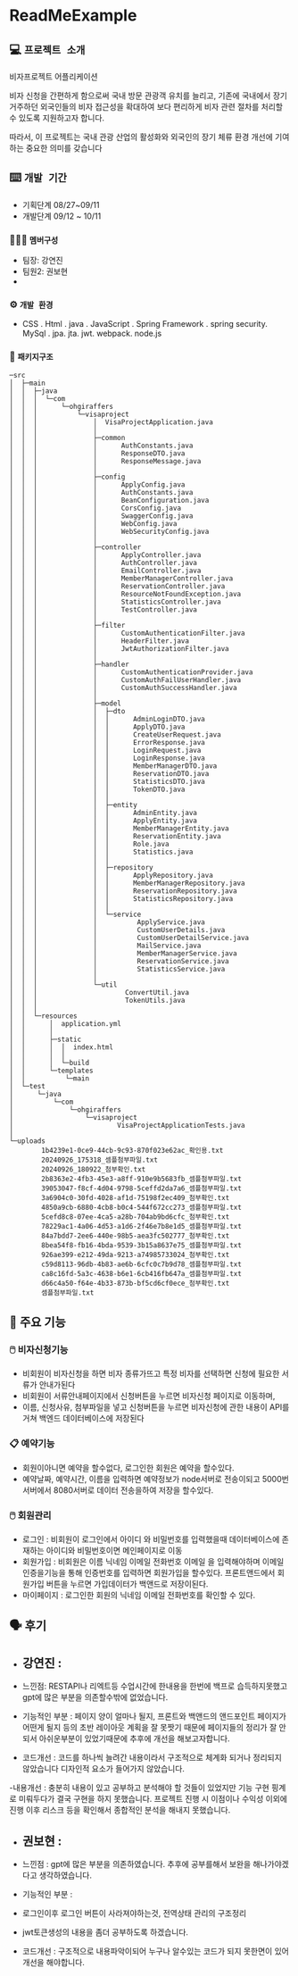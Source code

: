 # ReadMeExample

## 💻 `프로젝트 소개`
비자프로젝트 어플리케이션

비자 신청을 간편하게 함으로써 국내 방문 관광객 유치를 늘리고, 
기존에 국내에서 장기 거주하던 외국인들의 비자 접근성을 확대하여 
보다 편리하게 비자 관련 절차를 처리할 수 있도록 지원하고자 합니다. 

따라서, 이 프로젝트는 국내 관광 산업의 활성화와 외국인의 장기 체류 환경 개선에 기여하는 중요한 의미를 갖습니다
<br>

##  ⌨️ `개발 기간`
- 기획단계 08/27~09/11
- 개발단계 09/12 ~ 10/11

### 🧑‍🤝‍🧑 `멤버구성`
 - 팀장: 강연진 
 - 팀원2: 권보현
 - 
### ⚙️ `개발 환경`

- CSS . Html . java . JavaScript . Spring Framework . spring security. MySql . jpa. jta. jwt. webpack. node.js

### 📂 `패키지구조`


```
─src
│  ├─main
│  │  ├─java
│  │  │  └─com
│  │  │      └─ohgiraffers
│  │  │          └─visaproject
│  │  │              │  VisaProjectApplication.java
│  │  │              │
│  │  │              ├─common
│  │  │              │      AuthConstants.java
│  │  │              │      ResponseDTO.java
│  │  │              │      ResponseMessage.java
│  │  │              │
│  │  │              ├─config
│  │  │              │      ApplyConfig.java
│  │  │              │      AuthConstants.java
│  │  │              │      BeanConfiguration.java
│  │  │              │      CorsConfig.java
│  │  │              │      SwaggerConfig.java
│  │  │              │      WebConfig.java
│  │  │              │      WebSecurityConfig.java
│  │  │              │
│  │  │              ├─controller
│  │  │              │      ApplyController.java
│  │  │              │      AuthController.java
│  │  │              │      EmailController.java
│  │  │              │      MemberManagerController.java
│  │  │              │      ReservationController.java
│  │  │              │      ResourceNotFoundException.java
│  │  │              │      StatisticsController.java
│  │  │              │      TestController.java
│  │  │              │
│  │  │              ├─filter
│  │  │              │      CustomAuthenticationFilter.java
│  │  │              │      HeaderFilter.java
│  │  │              │      JwtAuthorizationFilter.java
│  │  │              │
│  │  │              ├─handler
│  │  │              │      CustomAuthenticationProvider.java
│  │  │              │      CustomAuthFailUserHandler.java
│  │  │              │      CustomAuthSuccessHandler.java
│  │  │              │
│  │  │              ├─model
│  │  │              │  ├─dto
│  │  │              │  │      AdminLoginDTO.java
│  │  │              │  │      ApplyDTO.java
│  │  │              │  │      CreateUserRequest.java
│  │  │              │  │      ErrorResponse.java
│  │  │              │  │      LoginRequest.java
│  │  │              │  │      LoginResponse.java
│  │  │              │  │      MemberManagerDTO.java
│  │  │              │  │      ReservationDTO.java
│  │  │              │  │      StatisticsDTO.java
│  │  │              │  │      TokenDTO.java
│  │  │              │  │
│  │  │              │  ├─entity
│  │  │              │  │      AdminEntity.java
│  │  │              │  │      ApplyEntity.java
│  │  │              │  │      MemberManagerEntity.java
│  │  │              │  │      ReservationEntity.java
│  │  │              │  │      Role.java
│  │  │              │  │      Statistics.java
│  │  │              │  │
│  │  │              │  ├─repository
│  │  │              │  │      ApplyRepository.java
│  │  │              │  │      MemberManagerRepository.java
│  │  │              │  │      ReservationRepository.java
│  │  │              │  │      StatisticsRepository.java
│  │  │              │  │
│  │  │              │  └─service
│  │  │              │          ApplyService.java
│  │  │              │          CustomUserDetails.java
│  │  │              │          CustomUserDetailService.java
│  │  │              │          MailService.java
│  │  │              │          MemberManagerService.java
│  │  │              │          ReservationService.java
│  │  │              │          StatisticsService.java
│  │  │              │
│  │  │              └─util
│  │  │                      ConvertUtil.java
│  │  │                      TokenUtils.java
│  │  │
│  │  └─resources
│  │      │  application.yml
│  │      │
│  │      ├─static
│  │      │  │  index.html
│  │      │  │
│  │      │  └─build
│  │      └─templates
│  │          └─main
│  └─test
│      └─java
│          └─com
│              └─ohgiraffers
│                  └─visaproject
│                          VisaProjectApplicationTests.java
│
└─uploads
        1b4239e1-0ce9-44cb-9c93-870f023e62ac_확인용.txt
        20240926_175318_셈플첨부파일.txt
        20240926_180922_첨부확인.txt
        2b8363e2-4fb3-45e3-a8ff-910e9b5683fb_셈플첨부파일.txt
        39053047-f8cf-4d04-9798-5ceffd2da7a6_셈플첨부파일.txt
        3a6904c0-30fd-4028-af1d-75198f2ec409_첨부확인.txt
        4850a9cb-6880-4cb8-b0c4-544f672cc273_셈플첨부파일.txt
        5cefd8c8-07ee-4ca5-a28b-704ab9bd6cfc_첨부확인.txt
        78229ac1-4a06-4d53-a1d6-2f46e7b8e1d5_셈플첨부파일.txt
        84a7bdd7-2ee6-440e-98b5-aea3fc502777_첨부확인.txt
        8bea54f8-fb16-4bda-9539-3b15a8637e75_셈플첨부파일.txt
        926ae399-e212-49da-9213-a74985733024_첨부확인.txt
        c59d8113-96db-4b83-ae6b-6cfc0c7b9d78_셈플첨부파일.txt
        ca8c16fd-5a3c-4638-b6e1-6cb416fb647a_셈플첨부파일.txt
        d66c4a50-f64e-4b33-873b-bf5cd6cf0ece_첨부확인.txt
        셈플첨부파일.txt

  ```              
    
## 📌 주요 기능
###  🖱️ 비자신청기능
- 비회원이 비자신청을 하면 비자 종류가뜨고 특정 비자를 선택하면 신청에 필요한 서류가 안내가된다
- 비회원이 서류안내페이지에서 신청버튼을 누르면 비자신청 페이지로 이동하며,
- 이름, 신청사유, 첨부파일을 넣고 신청버튼을 누르면 비자신청에 관한 내용이 API를 거쳐 백엔드 데이터베이스에 저장된다
 
### 📋 예약기능
- 회원이아니면 예약을 할수없다, 로그인한 회원은 예약을 할수있다.
- 예약날짜, 예약시간, 이름을 입력하면 예약정보가 node서버로 전송이되고 5000번서버에서 8080서버로 데이터 전송을하여 저장을 할수있다.

###  🖱️ 회원관리
- 로그인 : 비회원이 로그인에서 아이디 와 비밀번호를 입력했을때 데이터베이스에 존재하는 아이디와 비밀번호이면 메인페이지로 이동
- 회원가입 : 비회원은 이름 닉네임 이메일 전화번호 이메일 을 입력해야하며 이메일인증을기능을 통해 인증번호를 입력하면 회원가입을 할수있다.
            프론트앤드에서 회원가입 버튼을 누르면 가입데이터가 백앤드로 저장이된다.
- 마이페이지 : 로그인한 회원의 닉네임 이메일 전화번호를 확인할 수 있다.

## 🗣️ 후기
- ## 강연진 :
- 느낀점:  RESTAPI나  리엑트등 수업시간에 한내용을 한번에 백프로 습득하지못했고  gpt에 많은 부분을 의존할수밖에 없었습니다.

- 기능적인 부분 : 페이지 양이 얼마나 될지, 프론트와 백앤드의 앤드포인트 페이지가 어떤게 될지 등의
                초반 레이아웃 계획을 잘 못짯기 때문에 페이지들의 정리가 잘 안되서 아쉬운부분이 있었기때문에 추후에 개선을 해보고자합니다.

- 코드개선 : 코드를 하나씩 늘려간 내용이라서 구조적으로  체계화 되거나 정리되지 않았습니다
            디자인적  요소가 들어가지 않았습니다.

-내용개선 : 충분히 내용이 있고  공부하고  분석해야  할 것들이  있었지만
          기능 구현 핑계로  미뤄두다가 결국 구현을 하지 못했습니다.
          프로젝트 진행 시 이점이나 수익성 이외에  진행 이후 리스크 등을 확인해서
          종합적인 분석을 해내지 못했습니다.

- ## 권보현 :
- 느낀점 : gpt에 많은 부분을 의존하였습니다. 추후에 공부를해서 보완을 해나가야겠다고 생각하였습니다.

- 기능적인 부분 :
- 로그인이후 로그인 버튼이 사라져야하는것, 전역상태 관리의 구조정리
- jwt토큰생성의 내용을 좀더 공부하도록 하겠습니다.

- 코드개선 : 구조적으로 내용파악이되어 누구나 알수있는 코드가 되지 못한면이 있어 개선을 해야합니다.
  

 

